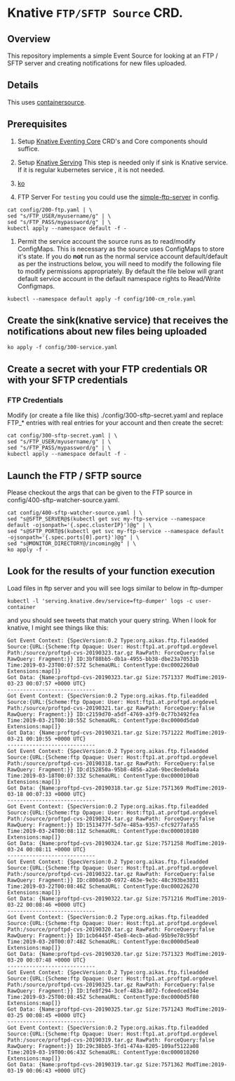 # Knative `FTP/SFTP Source` CRD.

## Overview

This repository implements a simple Event Source for looking at
an FTP / SFTP server and creating notifications for new files
uploaded.

## Details

This uses [containersource](https://knative.dev/docs/eventing/samples/container-source/). 

## Prerequisites

1. Setup [Knative Eventing Core](https://knative.dev/docs/install/any-kubernetes-cluster/#installing-the-eventing-component)
  CRD's and Core components should suffice.

1. Setup [Knative Serving](https://knative.dev/docs/install/any-kubernetes-cluster/#installing-the-serving-component)
  This step is needed only if sink is Knative service. If it is regular kubernetes service , it is not needed.

1. [ko](https://github.com/google/ko)

1. FTP Server
  For `testing` you could use the [simple-ftp-server](./config/200-ftp.yaml) in config.

```shell
cat config/200-ftp.yaml | \
sed "s/FTP_USER/myusername/g" | \
sed "s/FTP_PASS/mypassword/g" | \
kubectl apply --namespace default -f -
```

1. Permit the service account the source runs as to read/modify ConfigMaps. This is necessary as the
   source uses ConfigMaps to store it's state. If you do **not** run as the normal service account default/default
   as per the instructions below, you will need to modify the following file to modify permissions appropriately. By
   default the file below will grant default service account in the default namespace rights to Read/Write Configmaps.
   
```shell
kubectl --namespace default apply -f config/100-cm_role.yaml
```

## Create the sink(knative service) that receives the notifications about new files being uploaded

```shell
ko apply -f config/300-service.yaml
```

## Create a secret with your FTP credentials OR with your SFTP credentials

### FTP Credentials

Modify (or create a file like this) ./config/300-sftp-secret.yaml and replace FTP_* entries with real entries
for your account and then create the secret:

```shell
cat config/300-sftp-secret.yaml | \
sed "s/FTP_USER/myusername/g" | \
sed "s/FTP_PASS/mypassword/g" | \
kubectl apply --namespace default -f -
```

## Launch the FTP / SFTP source
 
Please checkout the args that can be given to the FTP source in config/400-sftp-watcher-source.yaml.

```shell
cat config/400-sftp-watcher-source.yaml | \
sed "s@SFTP_SERVER@$(kubectl get svc my-ftp-service --namespace default -ojsonpath='{.spec.clusterIP}')@g" | \
sed "s@SFTP_PORT@$(kubectl get svc my-ftp-service --namespace default -ojsonpath='{.spec.ports[0].port}')@g" | \
sed "s@MONITOR_DIRECTORY@/incoming@g" | \
ko apply -f -
```

## Look for the results of your function execution

Load files in ftp server and you will see logs similar to below in ftp-dumper

```shell
kubectl -l 'serving.knative.dev/service=ftp-dumper' logs -c user-container
```

and you should see tweets that match your query string. When I look for knative, I might see things like this:

```shell
Got Event Context: {SpecVersion:0.2 Type:org.aikas.ftp.fileadded Source:{URL:{Scheme:ftp Opaque: User: Host:ftp1.at.proftpd.orgdevel Path:/source/proftpd-cvs-20190323.tar.gz RawPath: ForceQuery:false RawQuery: Fragment:}} ID:3bf88bb5-db1a-4955-bb38-dbe23a70531b Time:2019-03-23T00:07:57Z SchemaURL: ContentType:0xc0002260a0 Extensions:map[]}
Got Data: {Name:proftpd-cvs-20190323.tar.gz Size:7571337 ModTime:2019-03-23 00:07:57 +0000 UTC}
----------------------------
Got Event Context: {SpecVersion:0.2 Type:org.aikas.ftp.fileadded Source:{URL:{Scheme:ftp Opaque: User: Host:ftp1.at.proftpd.orgdevel Path:/source/proftpd-cvs-20190321.tar.gz RawPath: ForceQuery:false RawQuery: Fragment:}} ID:c2159d70-a5df-4769-a3f9-0c77b3492fea Time:2019-03-21T00:10:55Z SchemaURL: ContentType:0xc0000d5da0 Extensions:map[]}
Got Data: {Name:proftpd-cvs-20190321.tar.gz Size:7571222 ModTime:2019-03-21 00:10:55 +0000 UTC}
----------------------------
Got Event Context: {SpecVersion:0.2 Type:org.aikas.ftp.fileadded Source:{URL:{Scheme:ftp Opaque: User: Host:ftp1.at.proftpd.orgdevel Path:/source/proftpd-cvs-20190318.tar.gz RawPath: ForceQuery:false RawQuery: Fragment:}} ID:d152850a-95b8-4856-a2a6-9bec8ede0a4a Time:2019-03-18T00:07:33Z SchemaURL: ContentType:0xc0000100a0 Extensions:map[]}
Got Data: {Name:proftpd-cvs-20190318.tar.gz Size:7571369 ModTime:2019-03-18 00:07:33 +0000 UTC}
----------------------------
Got Event Context: {SpecVersion:0.2 Type:org.aikas.ftp.fileadded Source:{URL:{Scheme:ftp Opaque: User: Host:ftp1.at.proftpd.orgdevel Path:/source/proftpd-cvs-20190324.tar.gz RawPath: ForceQuery:false RawQuery: Fragment:}} ID:1513477f-5d7e-485a-9357-cfc9277afa55 Time:2019-03-24T00:08:11Z SchemaURL: ContentType:0xc000010180 Extensions:map[]}
Got Data: {Name:proftpd-cvs-20190324.tar.gz Size:7571258 ModTime:2019-03-24 00:08:11 +0000 UTC}
----------------------------
Got Event Context: {SpecVersion:0.2 Type:org.aikas.ftp.fileadded Source:{URL:{Scheme:ftp Opaque: User: Host:ftp1.at.proftpd.orgdevel Path:/source/proftpd-cvs-20190322.tar.gz RawPath: ForceQuery:false RawQuery: Fragment:}} ID:c800a630-6972-463e-9e3c-48c393be3831 Time:2019-03-22T00:08:46Z SchemaURL: ContentType:0xc000226270 Extensions:map[]}
Got Data: {Name:proftpd-cvs-20190322.tar.gz Size:7571216 ModTime:2019-03-22 00:08:46 +0000 UTC}
----------------------------
Got Event Context: {SpecVersion:0.2 Type:org.aikas.ftp.fileadded Source:{URL:{Scheme:ftp Opaque: User: Host:ftp1.at.proftpd.orgdevel Path:/source/proftpd-cvs-20190320.tar.gz RawPath: ForceQuery:false RawQuery: Fragment:}} ID:1cb6445f-45e8-4ecb-a6ad-95b9e78c95bf Time:2019-03-20T00:07:48Z SchemaURL: ContentType:0xc0000d5ea0 Extensions:map[]}
Got Data: {Name:proftpd-cvs-20190320.tar.gz Size:7571323 ModTime:2019-03-20 00:07:48 +0000 UTC}
----------------------------
Got Event Context: {SpecVersion:0.2 Type:org.aikas.ftp.fileadded Source:{URL:{Scheme:ftp Opaque: User: Host:ftp1.at.proftpd.orgdevel Path:/source/proftpd-cvs-20190325.tar.gz RawPath: ForceQuery:false RawQuery: Fragment:}} ID:1fe8f294-3cef-483a-8072-fcdeedced34e Time:2019-03-25T00:08:45Z SchemaURL: ContentType:0xc0000d5f80 Extensions:map[]}
Got Data: {Name:proftpd-cvs-20190325.tar.gz Size:7571243 ModTime:2019-03-25 00:08:45 +0000 UTC}
----------------------------
Got Event Context: {SpecVersion:0.2 Type:org.aikas.ftp.fileadded Source:{URL:{Scheme:ftp Opaque: User: Host:ftp1.at.proftpd.orgdevel Path:/source/proftpd-cvs-20190319.tar.gz RawPath: ForceQuery:false RawQuery: Fragment:}} ID:29c38bb5-3fd1-474a-8205-109af5122a08 Time:2019-03-19T00:06:43Z SchemaURL: ContentType:0xc000010260 Extensions:map[]}
Got Data: {Name:proftpd-cvs-20190319.tar.gz Size:7571362 ModTime:2019-03-19 00:06:43 +0000 UTC}
```
